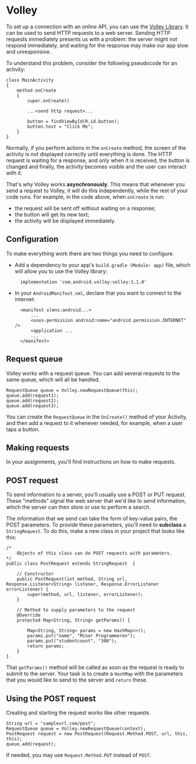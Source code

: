 # Volley

To set up a connection with an online API, you can use the [Volley Library](https://developer.android.com/training/volley/index.html). It can be used to send HTTP requests to a web server. Sending HTTP requests immediately presents us with a problem: the server might not respond immediately, and waiting for the response may make our app slow and unresponsive.

To understand this problem, consider the following pseudocode for an activity:

    class MainActivity
    {
        method onCreate
        {
            super.onCreate()
            
            ...<send http request>...
            
            button = findViewById(R.id.button);
            button.text = "Click Me";
        }
    }

Normally, if you perform actions in the `onCreate` method, the screen of the activity is not displayed correctly until everything is done. The HTTP request is waiting for a response, and only when it is received, the button is changed and finally, the activity becomes visible and the user can interact with it.

That's why Volley works **asynchronously**. This means that whenever you send a request to Volley, it will do this independently, while the rest of your code runs. For example, in the code above, when `onCreate` is run:

- the request will be sent off without waiting on a response;
- the button will get its new text;
- the activity will be displayed immediately.

## Configuration

To make everything work there are two things you need to configure.

- Add a dependency to your app's `build.gradle (Module: app)` file, which will allow you to use the Volley library:

        implementation 'com.android.volley:volley:1.1.0'

- In your `AndroidManifest.xml`, declare that you want to connect to the internet:

        <manifest xlmns:android...>
            ...
            <uses-permission android:name="android.permission.INTERNET" />
            <application ...
            ...
        </manifest>


## Request queue

Volley works with a request queue. You can add several requests to the same queue, which will all be handled.

    RequestQueue queue = Volley.newRequestQueue(this);
    queue.add(request1);
    queue.add(request2);
    queue.add(request3);

You can create the `RequestQueue` in the `OnCreate()` method of your Activity, and then add a request to it whenever needed, for example, when a user taps a button.

## Making requests

In your assignments, you'll find instructions on how to make requests.


## POST request

To send information to a server, you'll usually use a POST or PUT request. These "methods" signal the web server that we'd like to send information, which the server can then store or use to perform a search.

The information that we send can take the form of key-value pairs, the POST parameters. To provide these parameters, you'll need to **subclass** a `StringRequest`. To do this, make a new class in your project that looks like this:

    /*
        Objects of this class can do POST requests with parameters.
    */
    public class PostRequest extends StringRequest  {

        // Constructor
        public PostRequest(int method, String url, Response.Listener<String> listener, Response.ErrorListener errorListener) {
            super(method, url, listener, errorListener);
        }

        // Method to supply parameters to the request
        @Override
        protected Map<String, String> getParams() {

            Map<String, String> params = new HashMap<>();
            params.put("name", "Minor Programmeren");
            params.put("studentcount", "300");
            return params;
        }
    }


That `getParams()` method will be called as soon as the request is ready to submit to the server. Your task is to create a `HashMap` with the parameters that you would like to send to the server and `return` these.

## Using the POST request

Creating and starting the request works like other requests.

    String url = "sampleurl.com/post";
    RequestQueue queue = Volley.newRequestQueue(context);
    PostRequest request = new PostRequest(Request.Method.POST, url, this, this);
    queue.add(request);

If needed, you may use `Request.Method.PUT` instead of `POST`.
